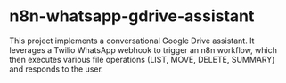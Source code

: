 # n8n-whatsapp-gdrive-assistant
This project implements a conversational Google Drive assistant. It leverages a Twilio WhatsApp webhook to trigger an n8n workflow, which then executes various file operations (LIST, MOVE, DELETE, SUMMARY) and responds to the user.
